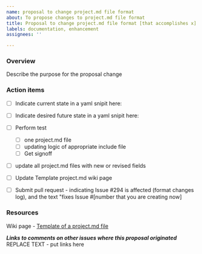 ```yaml
---
name: proposal to change project.md file format
about: To propose changes to project.md file format
title: Proposal to change project.md file format [that accomplishes x]
labels: documentation, enhancement
assignees: ''

---
```


### Overview

Describe the purpose for the proposal change

### Action items

- [ ] Indicate current state in a yaml snipit here:

- [ ] Indicate desired future state in a yaml snipit here:

- [ ] Perform test

    - [ ] one project.md file
    - [ ] updating logic of appropriate include file
    - [ ] Get signoff

- [ ] update all project.md files with new or revised fields

- [ ] Update Template project.md wiki page

- [ ] Submit pull request - indicating Issue #294 is affected (format changes log), and the text "fixes Issue #\[number that you are creating now\]

### Resources

Wiki page - [Template of a project.md file](https://github.com/hackforla/website/wiki/Template-of-a-project.md-file)

***Links to comments on other issues where this proposal originated***
REPLACE TEXT - put links here
